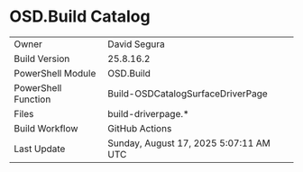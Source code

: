 ﻿# OSD.Build Catalog

| | |
|-|-|
| Owner | David Segura |
| Build Version | 25.8.16.2 |
| PowerShell Module | OSD.Build |
| PowerShell Function | Build-OSDCatalogSurfaceDriverPage |
| Files | build-driverpage.* |
| Build Workflow | GitHub Actions |
| Last Update | Sunday, August 17, 2025 5:07:11 AM UTC |
